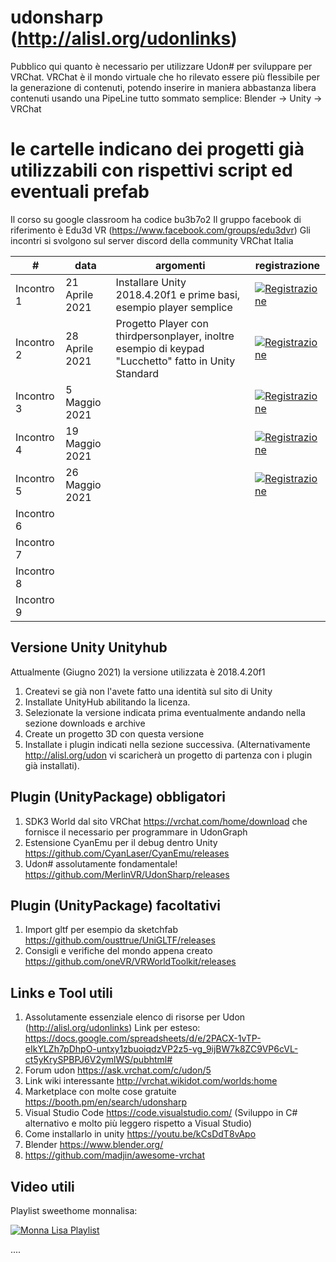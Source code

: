 # udonsharp (http://alisl.org/udonlinks)

Pubblico qui quanto è necessario per utilizzare Udon# per sviluppare per VRChat.
VRChat è il mondo virtuale che ho rilevato essere più flessibile per la generazione di contenuti, potendo inserire in maniera abbastanza libera
contenuti usando una PipeLine tutto sommato semplice: Blender -> Unity -> VRChat

# le cartelle indicano dei progetti già utilizzabili con rispettivi script ed eventuali prefab
Il corso su google classroom ha codice bu3b7o2
Il gruppo facebook di riferimento è Edu3d VR (https://www.facebook.com/groups/edu3dvr)
Gli incontri si svolgono sul server discord della community VRChat Italia

| #  | data  | argomenti | registrazione  |
|---|---|---|---|
| Incontro 1 | 21 Aprile 2021  | Installare Unity 2018.4.20f1 e prime basi, esempio player semplice | [![Registrazione](https://img.youtube.com/vi/ay-lF2CnAy8/1.jpg)](https://www.youtube.com/watch?v=ay-lF2CnAy8)   |
| Incontro 2 | 28 Aprile 2021  | Progetto Player con thirdpersonplayer, inoltre esempio di keypad "Lucchetto" fatto in Unity Standard|[![Registrazione](https://img.youtube.com/vi/UD1wC-NQzuo/1.jpg)](https://www.youtube.com/watch?v=UD1wC-NQzuo)   |
| Incontro 3 | 5 Maggio 2021  | |[![Registrazione](https://img.youtube.com/vi/Q42haZILqvw/1.jpg)](https://www.youtube.com/watch?v=Q42haZILqvw)   |
| Incontro 4 | 19 Maggio 2021  | |[![Registrazione](https://img.youtube.com/vi/K_apSB5Utsw/1.jpg)](https://www.youtube.com/watch?v=K_apSB5Utsw)   |
| Incontro 5 | 26 Maggio 2021  | |[![Registrazione](https://img.youtube.com/vi/FnuctALbJtE/1.jpg)](https://www.youtube.com/watch?v=FnuctALbJtE)   |
| Incontro 6 |   |   ||
| Incontro 7 |   |  ||
| Incontro 8 |   | ||
| Incontro 9 |   | ||


## Versione Unity Unityhub

Attualmente (Giugno 2021) la versione utilizzata è 2018.4.20f1
1. Createvi se già non l'avete fatto una identità sul sito di Unity
2. Installate UnityHub abilitando la licenza.
3. Selezionate la versione indicata prima eventualmente andando nella sezione downloads e archive
4. Create un progetto 3D con questa versione
5. Installate i plugin indicati nella sezione successiva. (Alternativamente http://alisl.org/udon vi scaricherà un progetto di partenza con i plugin già installati).

## Plugin (UnityPackage) obbligatori

1. SDK3 World dal sito VRChat https://vrchat.com/home/download che fornisce il necessario per programmare in UdonGraph
2. Estensione CyanEmu per il debug dentro Unity https://github.com/CyanLaser/CyanEmu/releases
3. Udon# assolutamente fondamentale! https://github.com/MerlinVR/UdonSharp/releases

## Plugin (UnityPackage) facoltativi

1. Import gltf per esempio da sketchfab https://github.com/ousttrue/UniGLTF/releases
2. Consigli e verifiche del mondo appena creato https://github.com/oneVR/VRWorldToolkit/releases



## Links e Tool utili

1. Assolutamente essenziale elenco di risorse per Udon (http://alisl.org/udonlinks) Link per esteso: https://docs.google.com/spreadsheets/d/e/2PACX-1vTP-eIkYLZh7pDhpO-untxy1zbuoiqdzVP2z5-vg_9ijBW7k8ZC9VP6cVL-ct5yKrySPBPJ6V2ymlWS/pubhtml#
2. Forum udon https://ask.vrchat.com/c/udon/5
3. Link wiki interessante http://vrchat.wikidot.com/worlds:home
4. Marketplace con molte cose gratuite https://booth.pm/en/search/udonsharp
5. Visual Studio Code https://code.visualstudio.com/ (Sviluppo in C# alternativo e molto più leggero rispetto a Visual Studio)
6. Come installarlo in unity https://youtu.be/kCsDdT8vApo
7. Blender https://www.blender.org/
8. https://github.com/madjin/awesome-vrchat



## Video utili

Playlist sweethome monnalisa:

[![Monna Lisa Playlist](https://img.youtube.com/vi/wheSzo1bGZo/0.jpg)](https://www.youtube.com/watch?v=wheSzo1bGZo&list=PLXTK688RnbsHtN48fGRwJ5moEInnrnuv)

....
